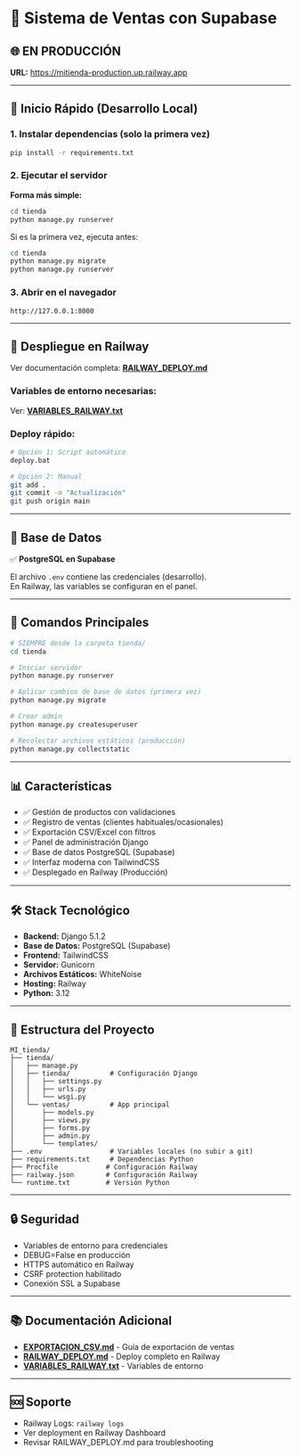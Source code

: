 # 🛒 Sistema de Ventas con Supabase

## 🌐 EN PRODUCCIÓN

**URL:** https://mitienda-production.up.railway.app

---

## 🚀 Inicio Rápido (Desarrollo Local)

### 1. Instalar dependencias (solo la primera vez)
```bash
pip install -r requirements.txt
```

### 2. Ejecutar el servidor

**Forma más simple:**
```bash
cd tienda
python manage.py runserver
```

Si es la primera vez, ejecuta antes:
```bash
cd tienda
python manage.py migrate
python manage.py runserver
```

### 3. Abrir en el navegador
```
http://127.0.0.1:8000
```

---

## 🚢 Despliegue en Railway

Ver documentación completa: **[RAILWAY_DEPLOY.md](RAILWAY_DEPLOY.md)**

### Variables de entorno necesarias:
Ver: **[VARIABLES_RAILWAY.txt](VARIABLES_RAILWAY.txt)**

### Deploy rápido:
```bash
# Opción 1: Script automático
deploy.bat

# Opción 2: Manual
git add .
git commit -m "Actualización"
git push origin main
```

---

## 📝 Base de Datos

✅ **PostgreSQL en Supabase**

El archivo `.env` contiene las credenciales (desarrollo).  
En Railway, las variables se configuran en el panel.

---

## 🎯 Comandos Principales

```bash
# SIEMPRE desde la carpeta tienda/
cd tienda

# Iniciar servidor
python manage.py runserver

# Aplicar cambios de base de datos (primera vez)
python manage.py migrate

# Crear admin
python manage.py createsuperuser

# Recolectar archivos estáticos (producción)
python manage.py collectstatic
```

---

## 📊 Características

- ✅ Gestión de productos con validaciones
- ✅ Registro de ventas (clientes habituales/ocasionales)
- ✅ Exportación CSV/Excel con filtros
- ✅ Panel de administración Django
- ✅ Base de datos PostgreSQL (Supabase)
- ✅ Interfaz moderna con TailwindCSS
- ✅ Desplegado en Railway (Producción)

---

## 🛠️ Stack Tecnológico

- **Backend:** Django 5.1.2
- **Base de Datos:** PostgreSQL (Supabase)
- **Frontend:** TailwindCSS
- **Servidor:** Gunicorn
- **Archivos Estáticos:** WhiteNoise
- **Hosting:** Railway
- **Python:** 3.12

---

## 📁 Estructura del Proyecto

```
MI_tienda/
├── tienda/
│   ├── manage.py
│   ├── tienda/          # Configuración Django
│   │   ├── settings.py
│   │   ├── urls.py
│   │   └── wsgi.py
│   └── ventas/          # App principal
│       ├── models.py
│       ├── views.py
│       ├── forms.py
│       ├── admin.py
│       └── templates/
├── .env                 # Variables locales (no subir a git)
├── requirements.txt     # Dependencias Python
├── Procfile            # Configuración Railway
├── railway.json        # Configuración Railway
└── runtime.txt         # Versión Python
```

---

## 🔒 Seguridad

- Variables de entorno para credenciales
- DEBUG=False en producción
- HTTPS automático en Railway
- CSRF protection habilitado
- Conexión SSL a Supabase

---

## 📚 Documentación Adicional

- **[EXPORTACION_CSV.md](EXPORTACION_CSV.md)** - Guía de exportación de ventas
- **[RAILWAY_DEPLOY.md](RAILWAY_DEPLOY.md)** - Deploy completo en Railway
- **[VARIABLES_RAILWAY.txt](VARIABLES_RAILWAY.txt)** - Variables de entorno

---

## 🆘 Soporte

- Railway Logs: `railway logs`
- Ver deployment en Railway Dashboard
- Revisar RAILWAY_DEPLOY.md para troubleshooting
